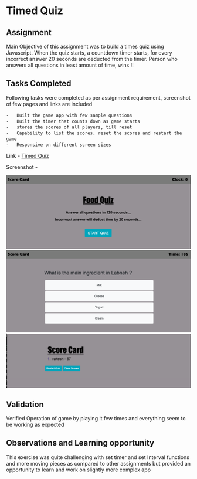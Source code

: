 # Timed Quiz

## Assignment

Main Objective of this assignment was to build a times quiz using Javascript. When the quiz starts, a countdown timer starts, for every incorrect answer 20 seconds are deducted from the timer. Person who answers all questions in least amount of time, wins !! 

## Tasks Completed

Following tasks were completed as per assignment requirement, screenshot of few pages and links are included

    -   Built the game app with few sample questions
    -   Built the timer that counts down as game starts
    -   stores the scores of all players, till reset
    -   Capability to list the scores, reset the scores and restart the game
    -   Responsive on different screen sizes   

Link - [Timed Quiz](https://arorark77.github.io/04-Homework/index.html)

Screenshot - 

![Main_page](Assets/main.png)
![Game_Page](Assets/game.png)
![Score_Page](Assets/score.png)

## Validation

Verified Operation of game by playing it few times and everything seem to be working as expected

## Observations and Learning opportunity

This exercise was quite challenging with set timer and set Interval functions and more moving pieces as compared to other assignments but provided an opportunity to learn and work on slightly more complex app